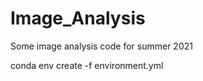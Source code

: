 # Image_Analysis
 Some image analysis code for summer 2021
 
 conda env create -f environment.yml
 
